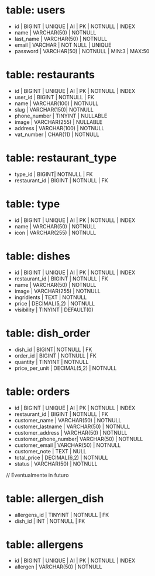 # table: users

-   id | BIGINT | UNIQUE | AI | PK | NOTNULL | INDEX
-   name | VARCHAR(50) | NOTNULL
-   last_name | VARCHAR(50) | NOTNULL
-   email | VARCHAR | NOT NULL | UNIQUE
-   password | VARCHAR(50) | NOTNULL | MIN:3 | MAX:50

# table: restaurants

-   id | BIGINT | UNIQUE | AI | PK | NOTNULL | INDEX
-   user_id | BIGINT | NOTNULL | FK
-   name | VARCHAR(100) | NOTNULL
-   slug | VARCHAR(150)| NOTNULL
-   phone_number | TINYINT | NULLABLE
-   image | VARCHAR(255) | NULLABLE
-   address | VARCHAR(100) | NOTNULL
-   vat_number | CHAR(11) | NOTNULL

# table: restaurant_type

-   type_id | BIGINT| NOTNULL | FK
-   restaurant_id | BIGINT | NOTNULL | FK

# table: type

-   id | BIGINT | UNIQUE | AI | PK | NOTNULL | INDEX
-   name | VARCHAR(50) | NOTNULL
-   icon | VARCHAR(255) | NOTNULL

# table: dishes

-   id | BIGINT | UNIQUE | AI | PK | NOTNULL | INDEX
-   restaurant_id | BIGINT | NOTNULL | FK
-   name | VARCHAR(50) | NOTNULL
-   image | VARCHAR(255) | NOTNULL
-   ingridients | TEXT | NOTNULL
-   price | DECIMAL(5,2) | NOTNULL
-   visibility | TINYINT | DEFAULT(0)

# table: dish_order

-   dish_id | BIGINT| NOTNULL | FK
-   order_id | BIGINT | NOTNULL | FK
-   quantity | TINYINT | NOTNULL
-   price_per_unit | DECIMAL(5,2) | NOTNULL

# table: orders

-   id | BIGINT | UNIQUE | AI | PK | NOTNULL | INDEX
-   restaurant_id | BIGINT | NOTNULL | FK
-   customer_name | VARCHAR(50) | NOTNULL
-   customer_lastname | VARCHAR(50) | NOTNULL
-   customer_address | VARCHAR(50) | NOTNULL
-   customer_phone_number| VARCHAR(50) | NOTNULL
-   customer_email | VARCHAR(50) | NOTNULL
-   customer_note | TEXT | NULL
-   total_price | DECIMAL(6,2) | NOTNULL
-   status | VARCHAR(50) | NOTNULL

// Eventualmente in futuro

# table: allergen_dish

-   allergens_id | TINYINT | NOTNULL | FK
-   dish_id | INT | NOTNULL | FK

# table: allergens

-   id | BIGINT | UNIQUE | AI | PK | NOTNULL | INDEX
-   allergen | VARCHAR(50) | NOTNULL
